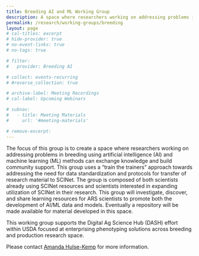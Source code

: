 ```yaml
---
title: Breeding AI and ML Working Group
description: A space where researchers working on addressing problems in breeding using artificial intelligence and machine learning methods can exchange knowledge and build community support
permalink: /research/working-groups/breeding
layout: page
# cal-titles: excerpt
# hide-provider: true
# no-event-links: true
# no-tags: true

# filter:
#   provider: Breeding AI

# collect: events-recurring
# #reverse_collection: true

# archive-label: Meeting Recordings
# cal-label: Upcoming Webinars

# subnav:
#   - title: Meeting Materials
#     url: '#meeting-materials'

# remove-excerpt: 
---
```


The focus of this group is to create a space where researchers working on addressing problems in breeding using artificial intelligence (AI) and machine learning (ML) methods can exchange knowledge and build community support. This group uses a “train the trainers” approach towards addressing the need for data standardization and protocols for transfer of research material to SCINet. The group is composed of both scientists already using SCINet resources and scientists interested in expanding utilization of SCINet in their research. This group will investigate, discover, and share learning resources for ARS scientists to promote both the development of AI/ML data and models. Eventually a repository will be made available for material developed in this space.

 

This working group supports the Digital Ag Science Hub (DASH) effort within USDA focused at enterprising phenotyping solutions across breeding and production research space.



Please contact [Amanda Hulse-Kemp](mailto:amanda.hulse-kemp@usda.gov) for more information.